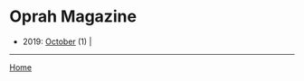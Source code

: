 # Oprah Magazine

  * 2019: 
      [October](./oprah-magazine-2019-10.md) (1) | 

----

[Home](../)
